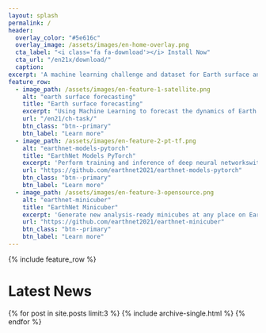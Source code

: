 ```yaml
---
layout: splash
permalink: /
header:
  overlay_color: "#5e616c"
  overlay_image: /assets/images/en-home-overlay.png
  cta_label: "<i class='fa fa-download'></i> Install Now"
  cta_url: "/en21x/download/"
  caption:
excerpt: 'A machine learning challenge and dataset for Earth surface and localized impact forecasting.<br /> <small><a href="https://arxiv.org/abs/2303.16198v2">GreenEarthNet - accepted at CVPR 2024</a></small><br /> <small><a href="https://openaccess.thecvf.com/content/CVPR2021W/EarthVision/html/Requena-Mesa_EarthNet2021_A_Large-Scale_Dataset_and_Challenge_for_Earth_Surface_Forecasting_CVPRW_2021_paper.html">EarthNet2021 - CVPR 2021 EarthVision paper</a></small><br /> <small><a href="https://arxiv.org/abs/2210.13648">ConvLSTM over Africa - NeurIPS 2022 HADR.AI workshop</a></small><br />'
feature_row:
  - image_path: /assets/images/en-feature-1-satellite.png
    alt: "earth surface forecasting"
    title: "Earth surface forecasting"
    excerpt: "Using Machine Learning to forecast the dynamics of Earth's surface, we can predict crop yield, forest health, the effects of a drought and more."
    url: "/en21/ch-task/"
    btn_class: "btn--primary"
    btn_label: "Learn more"
  - image_path: /assets/images/en-feature-2-pt-tf.png
    alt: "earthnet-models-pytorch"
    title: "EarthNet Models PyTorch"
    excerpt: 'Perform training and inference of deep neural networkswith the EarthNet Models PyTorch Python package.{::nomarkdown}<p style="margin-top: -5px;margin-bottom: 0px"><iframe style="display: inline-block;" src="https://ghbtns.com/github-btn.html?user=earthnet2021&repo=earthnet-models-pytorch&type=star&count=true&size=large" frameborder="0" scrolling="0" width="160px" height="30px"></iframe><iframe style="display: inline-block;" src="https://ghbtns.com/github-btn.html?user=earthnet2021&repo=earthnet-models-pytorch&type=fork&count=true&size=large" frameborder="0" scrolling="0" width="158px" height="30px"></iframe></p>{:/nomarkdown}'
    url: "https://github.com/earthnet2021/earthnet-models-pytorch"
    btn_class: "btn--primary"
    btn_label: "Learn more"
  - image_path: /assets/images/en-feature-3-opensource.png
    alt: "earthnet-minicuber"
    title: "EarthNet Minicuber"
    excerpt: 'Generate new analysis-ready minicubes at any place on Earth using the EarthNet Minicuber Python package.{::nomarkdown}<p style="margin-top: -5px;margin-bottom: 0px"><iframe style="display: inline-block;" src="https://ghbtns.com/github-btn.html?user=earthnet2021&repo=earthnet-minicuber&type=star&count=true&size=large" frameborder="0" scrolling="0" width="160px" height="30px"></iframe><iframe style="display: inline-block;" src="https://ghbtns.com/github-btn.html?user=earthnet2021&repo=earthnet-minicuber&type=fork&count=true&size=large" frameborder="0" scrolling="0" width="158px" height="30px"></iframe></p>{:/nomarkdown}'
    url: "https://github.com/earthnet2021/earthnet-minicuber"
    btn_class: "btn--primary"
    btn_label: "Learn more" 
---
```

{% include feature_row %}

<h1> Latest News</h1>
<div class="grid__wrapper">
  {% for post in site.posts limit:3 %}
    {% include archive-single.html %}
  {% endfor %}
</div>
